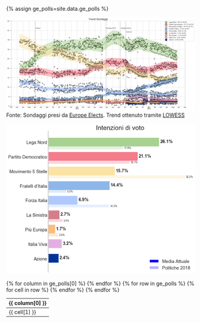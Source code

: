 <script src="https://ajax.googleapis.com/ajax/libs/jquery/3.5.1/jquery.min.js"></script>
<link rel="stylesheet" type="text/css" href="https://cdn.datatables.net/1.10.21/css/jquery.dataTables.css">
<script type="text/javascript" charset="utf8" src="https://cdn.datatables.net/1.10.21/js/jquery.dataTables.js"></script>

{% assign ge_polls=site.data.ge_polls %}

![Image](trend.png)
Fonte: Sondaggi presi da [Europe Elects](https://europeelects.eu/european-union/italy/). Trend ottenuto tramite [LOWESS](https://en.wikipedia.org/wiki/Local_regression) 

![Image](voto.png)

<table id="ge_polls" class="display" data-page-length='10' data-order='[[ 3, "desc" ]]'>
    <thead>
    {% for column in ge_polls[0] %}
        <th>{{ column[0] }}</th>
    {% endfor %}
    </thead>
    <tbody>
    {% for row in ge_polls %}
        <tr>
        {% for cell in row %}
            <td>{{ cell[1] }}</td>
        {% endfor %}
        </tr>
    {% endfor %}
    </tbody>
</table>

<script type="text/javascript">
$(document).ready( function () {
    $('#ge_polls').DataTable();
} );
</script>